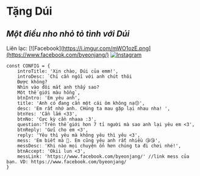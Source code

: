 # Tặng Dúi
## _Một điều nho nhỏ tỏ tình với Dúi_

Liên lạc: 
[![Facebook](https://i.imgur.com/mWO1ozE.png](https://www.facebook.com/byeonjang/)
[![Instagram](https://user-images.githubusercontent.com/86823053/124242337-d6a0fb00-db46-11eb-812f-bc96b052dd76.png)](https://www.instagram.com/_colaphn_/)

```
const CONFIG = {
    introTitle: 'Xin chào, Dúi của emm!',
    introDesc: `Chỉ cần ngồi với anh chút thôi
    Được không?
    Nhìn vào đôi mắt anh thấy sao?
    Một thế giới màu hồng`,
    btnIntro: 'Em yêu anh',
    title: 'Anh có đang cần một cái ôm không nạ😙',
    desc: 'Em rất nhớ anh. CHúng ta mau gặp lại nhau nha! ',
    btnYes: 'Cần lắm <33',
    btnNo: 'Cực kỳ cần nhaaa :3',
    question:'Trên thế giới hơn 7 tỉ người mà sao anh lại yêu em <3',
    btnReply: 'Gửi cho em <3',
    reply: 'Yêu thì yêu mà không yêu thì yêu <3',
    mess: 'Em biết mà 🥰. Em cũng yêu anh rất nhiều 😘😘',
    messDesc: 'Khi nào mọi chuyện ổn hơn chúng ta đi chơi nhé!',
    btnAccept: 'Okii lun <3',
    messLink: 'https://www.facebook.com/byeonjang/' //link mess của bạn. VD: https://www.facebook.com/byeonjang/
}
```

